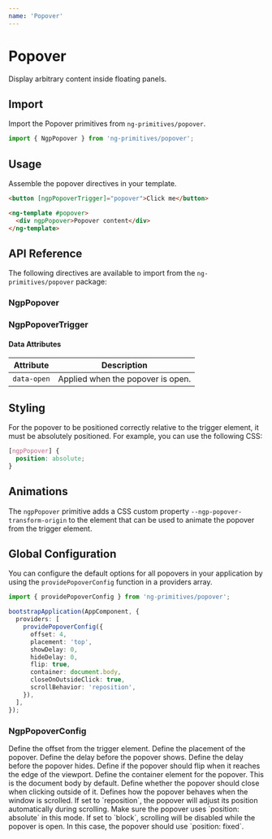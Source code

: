 ```yaml
---
name: 'Popover'
---
```


# Popover

Display arbitrary content inside floating panels.

<docs-example name="popover"></docs-example>

## Import

Import the Popover primitives from `ng-primitives/popover`.

```ts
import { NgpPopover } from 'ng-primitives/popover';
```

## Usage

Assemble the popover directives in your template.

```html
<button [ngpPopoverTrigger]="popover">Click me</button>

<ng-template #popover>
  <div ngpPopover>Popover content</div>
</ng-template>
```

## API Reference

The following directives are available to import from the `ng-primitives/popover` package:

### NgpPopover

<api-docs name="NgpPopover"></api-docs>

### NgpPopoverTrigger

<api-docs name="NgpPopoverTrigger"></api-docs>

#### Data Attributes

| Attribute   | Description                       |
| ----------- | --------------------------------- |
| `data-open` | Applied when the popover is open. |

## Styling

For the popover to be positioned correctly relative to the trigger element, it must be absolutely positioned. For example, you can use the following CSS:

```css
[ngpPopover] {
  position: absolute;
}
```

## Animations

The `ngpPopover` primitive adds a CSS custom property `--ngp-popover-transform-origin` to the element that can be used to animate the popover from the trigger element.

## Global Configuration

You can configure the default options for all popovers in your application by using the `providePopoverConfig` function in a providers array.

```ts
import { providePopoverConfig } from 'ng-primitives/popover';

bootstrapApplication(AppComponent, {
  providers: [
    providePopoverConfig({
      offset: 4,
      placement: 'top',
      showDelay: 0,
      hideDelay: 0,
      flip: true,
      container: document.body,
      closeOnOutsideClick: true,
      scrollBehavior: 'reposition',
    }),
  ],
});
```

### NgpPopoverConfig

<prop-details name="offset" type="number">
  Define the offset from the trigger element.
</prop-details>

<prop-details name="placement" type="'top' | 'right' | 'bottom' | 'left'">
  Define the placement of the popover.
</prop-details>

<prop-details name="showDelay" type="number">
  Define the delay before the popover shows.
</prop-details>

<prop-details name="hideDelay" type="number">
  Define the delay before the popover hides.
</prop-details>

<prop-details name="flip" type="boolean">
  Define if the popover should flip when it reaches the edge of the viewport.
</prop-details>

<prop-details name="container" type="HTMLElement">
  Define the container element for the popover. This is the document body by default.
</prop-details>

<prop-details name="closeOnOutsideClick" type="boolean">
  Define whether the popover should close when clicking outside of it.
</prop-details>

<prop-details name="scrollBehavior" type="reposition | block">
Defines how the popover behaves when the window is scrolled. If set to `reposition`, the popover will adjust its position automatically during scrolling. Make sure the popover uses `position: absolute` in this mode. If set to `block`, scrolling will be disabled while the popover is open. In this case, the popover should use `position: fixed`.
</prop-details>
